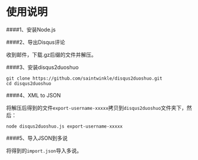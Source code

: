 使用说明
==============

####1、安装Node.js

####2、导出Disqus评论

收到邮件，下载.gz后缀的文件并解压。

####3、安装disqus2duoshuo

```
git clone https://github.com/saintwinkle/disqus2duoshuo.git
cd disqus2duoshuo
```

####4、XML to JSON

将解压后得到的文件`export-username-xxxxx`拷贝到`disqus2duoshuo`文件夹下，然后：
```
node disqus2duoshuo.js export-username-xxxxx
```

####5、导入JSON到多说

将得到的`import.json`导入多说。
